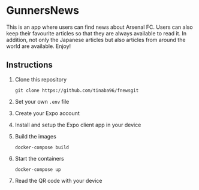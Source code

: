 # GunnersNews

This is an app where users can find news about Arsenal FC. Users can also keep their favourite articles so that they are always available to read it. In addition, not only the Japanese articles but also articles from around the world are available. Enjoy! 

## Instructions

1. Clone this repository
    ```
    git clone https://github.com/tinaba96/fnewsgit
    ```

1. Set your own `.env` file

1. Create your Expo account

1. Install and setup the Expo client app in your device

1. Build the images
    ```
    docker-compose build
    ```

1. Start the containers
    ```
    docker-compose up
    ```

1. Read the QR code with your device

